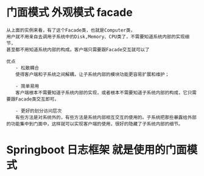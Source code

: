 # 门面模式  外观模式  facade 
    从上面的实例来看，有了这个Facade类，也就是Computer类，
    用户就不用亲自去调用子系统中的Disk,Memory、CPU类了，不需要知道系统内部的实现细节，
    甚至都不用知道系统内部的构成。客户端只需要跟Facade交互就可以了
    
    优点
    　　- 松散耦合
    　　使得客户端和子系统之间解耦，让子系统内部的模块功能更容易扩展和维护；
    
    　　- 简单易用
    　　客户端根本不需要知道子系统内部的实现，或者根本不需要知道子系统内部的构成，它只需要跟Facade类交互即可。
    
    　　- 更好的划分访问层次
    　　有些方法是对系统外的，有些方法是系统内部相互交互的使用的。子系统把那些暴露给外部的功能集中到门面中，这样就可以实现客户端的使用，很好的隐藏了子系统内部的细节。
    
    
# Springboot  日志框架  就是使用的门面模式